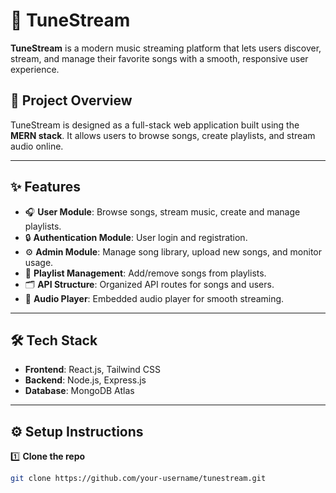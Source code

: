 # 🎵 TuneStream

**TuneStream** is a modern music streaming platform that lets users discover, stream, and manage their favorite songs with a smooth, responsive user experience.

## 🚀 Project Overview

TuneStream is designed as a full-stack web application built using the **MERN stack**. It allows users to browse songs, create playlists, and stream audio online.

---

## ✨ Features

- 🎧 **User Module**: Browse songs, stream music, create and manage playlists.
- 🔒 **Authentication Module**: User login and registration.
- ⚙️ **Admin Module**: Manage song library, upload new songs, and monitor usage.
- 📂 **Playlist Management**: Add/remove songs from playlists.
- 🗂️ **API Structure**: Organized API routes for songs and users.
- 🎵 **Audio Player**: Embedded audio player for smooth streaming.

---

## 🛠️ Tech Stack

- **Frontend**: React.js, Tailwind CSS
- **Backend**: Node.js, Express.js
- **Database**: MongoDB Atlas

---

## ⚙️ Setup Instructions

1️⃣ **Clone the repo**
```bash
git clone https://github.com/your-username/tunestream.git
